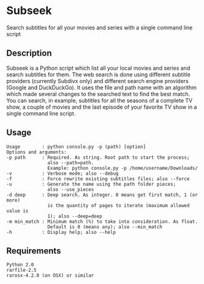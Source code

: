 # Subseek
Search subtitles for all your movies and series with a single command line script

## Description
Subseek is a Python script which list all your local movies and series and search 
subtitles for them. The web search is done using different subtitle providers 
(currently Subdivx only) and different search engine providers (Google and DuckDuckGo).
It uses the file and path name with an algorithm which made several changes to the searched 
text to find the best match. You can search, in example, subtitles for all the seasons of 
a complete TV show, a couple of movies and the last episode of your favorite TV show in a 
single command line script.

## Usage
```
Usage        : python console.py -p (path) [option]
Options and arguments:
-p path      : Required. As string. Root path to start the process; 
               also --path=path. 
               Example: python console.py -p /home/username/Downloads/
-v           : Verbose mode; also --debug
-f           : Force rewrite existing subtitles files; also --force
-u           : Generate the name using the path folder pieces; 
               also --use_pieces
-d deep      : Deep search. As integer. 0 means get first match, 1 (or more) 
               is the quantity of pages to iterate (maximum allowed value is
               1); also --deep=deep
-m min_match : Minimum match (%) to take into consideration. As float. 
               Default is 0 (means any); also --min_match
-h           : Display help; also --help
```

## Requirements
```
Python 2.0
rarfile-2.5
rarosx-4.2.0 (on OSX) or similar
```
